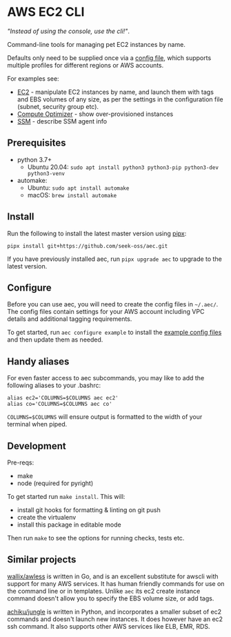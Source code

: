 # AWS EC2 CLI

_"Instead of using the console, use the cli!"_.

Command-line tools for managing pet EC2 instances by name.

Defaults only need to be supplied once via a [config file](src/aec/config-example/ec2.toml), which supports multiple profiles for different regions or AWS accounts.

For examples see:

- [EC2](docs/ec2.md) - manipulate EC2 instances by name, and launch them with tags and EBS volumes of any size, as per the settings in the configuration file (subnet, security group etc).
- [Compute Optimizer](docs/compute-optimizer.md) - show over-provisioned instances
- [SSM](docs/ssm.md) - describe SSM agent info

## Prerequisites

- python 3.7+
  - Ubuntu 20.04: `sudo apt install python3 python3-pip python3-dev python3-venv`
- automake:
  - Ubuntu: `sudo apt install automake`
  - macOS: `brew install automake`

## Install

Run the following to install the latest master version using [pipx](https://github.com/pipxproject/pipx):

```
pipx install git+https://github.com/seek-oss/aec.git
```

If you have previously installed aec, run `pipx upgrade aec` to upgrade to the latest version.

## Configure

Before you can use aec, you will need to create the config files in `~/.aec/`. The config files contain settings for your AWS account including VPC details and additional tagging requirements.

To get started, run `aec configure example` to install the [example config files](src/aec/config-example/) and then update them as needed.

## Handy aliases

For even faster access to aec subcommands, you may like to add the following aliases to your .bashrc:

```
alias ec2='COLUMNS=$COLUMNS aec ec2'
alias co='COLUMNS=$COLUMNS aec co'
```

`COLUMNS=$COLUMNS` will ensure output is formatted to the width of your terminal when piped.

## Development

Pre-reqs:

- make
- node (required for pyright)

To get started run `make install`. This will:

- install git hooks for formatting & linting on git push
- create the virtualenv
- install this package in editable mode

Then run `make` to see the options for running checks, tests etc.

## Similar projects

[wallix/awless](https://github.com/wallix/awless) is written in Go, and is an excellent substitute for awscli with
support for many AWS services. It has human friendly commands for use on the command line or in templates. Unlike `aec` its ec2 create instance command doesn't allow you to specify the EBS volume size, or add tags.

[achiku/jungle](https://github.com/achiku/jungle) is written in Python, and incorporates a smaller subset of ec2 commands and doesn't launch new instances. It does however have an ec2 ssh command. It also supports other AWS services like ELB, EMR, RDS.
